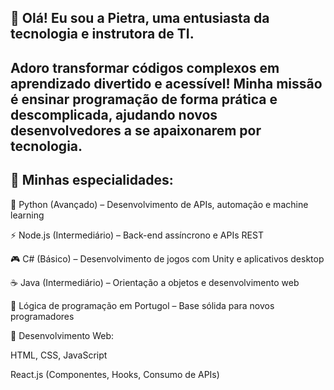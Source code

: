 ## 👋 Olá! Eu sou a Pietra, uma entusiasta da tecnologia e instrutora de TI. 
## Adoro transformar códigos complexos em aprendizado divertido e acessível! Minha missão é ensinar programação de forma prática e descomplicada, ajudando novos desenvolvedores a se apaixonarem por tecnologia.

## 📌 Minhas especialidades:

🐍 Python (Avançado) – Desenvolvimento de APIs, automação e machine learning

⚡ Node.js (Intermediário) – Back-end assíncrono e APIs REST

🎮 C# (Básico) – Desenvolvimento de jogos com Unity e aplicativos desktop

☕ Java (Intermediário) – Orientação a objetos e desenvolvimento web

🔣 Lógica de programação em Portugol – Base sólida para novos programadores

🎨 Desenvolvimento Web:

HTML, CSS, JavaScript

React.js (Componentes, Hooks, Consumo de APIs)




